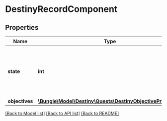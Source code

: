 # DestinyRecordComponent

## Properties
Name | Type | Description | Notes
------------ | ------------- | ------------- | -------------
**state** | **int** | A Flags enumeration where each bit represents a possible state that a Record/Triumph can be in. | [optional] 
**objectives** | [**\Bungie\Model\Destiny\Quests\DestinyObjectiveProgress[]**](DestinyObjectiveProgress.md) |  | [optional] 

[[Back to Model list]](../README.md#documentation-for-models) [[Back to API list]](../README.md#documentation-for-api-endpoints) [[Back to README]](../README.md)


